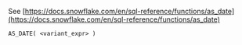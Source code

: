 See [https://docs.snowflake.com/en/sql-reference/functions/as_date](https://docs.snowflake.com/en/sql-reference/functions/as_date)
```
AS_DATE( <variant_expr> )
```
